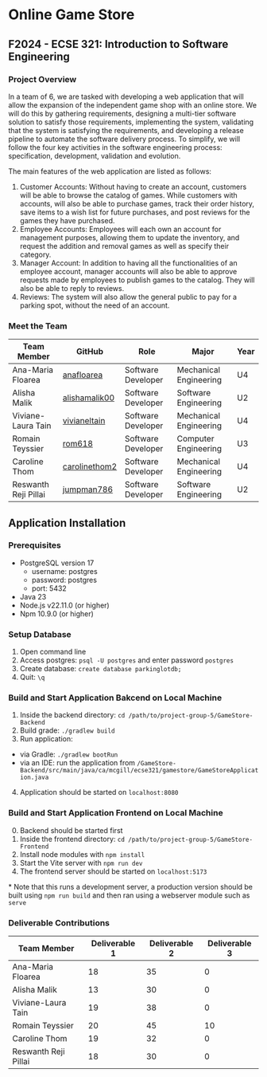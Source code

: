 # Online Game Store
## F2024 - ECSE 321: Introduction to Software Engineering
### Project Overview

In a team of 6, we are tasked with developing a web application that will allow the expansion of the independent game shop with an online store. We will do this by gathering requirements, designing a multi-tier software solution to satisfy those requirements, implementing the system, validating that the system is satisfying the requirements, and developing a release pipeline to automate the software delivery process. To simplify, we will follow the four key activities in the software engineering process: specification, development, validation and evolution. 

The main features of the web application are listed as follows:
1.	Customer Accounts: Without having to create an account, customers will be able to browse the catalog of games. While customers with accounts, will also be able to purchase games, track their order history, save items to a wish list for future purchases, and post reviews for the games they have purchased.
2.	Employee Accounts: Employees will each own an account for management purposes, allowing them to update the inventory, and request the addition and removal games as well as specify their category. 
3.	Manager Account: In addition to having all the functionalities of an employee account, manager accounts will also be able to approve requests made by employees to publish games to the catalog. They will also be able to reply to reviews.
4.	Reviews: The system will also allow the general public to pay for a parking spot, without the need of an account.

   
### Meet the Team
| Team Member | GitHub | Role | Major | Year|
|-------------|---------------|---------------| ---------------|-------------|
| Ana-Maria Floarea | [anafloarea](https://github.com/anafloarea)  | Software Developer | Mechanical Engineering | U4 |
| Alisha Malik | [alishamalik00](https://github.com/alishamalik00)  | Software Developer | Software Engineering | U2 |
| Viviane-Laura Tain   | [vivianeltain](https://github.com/vivianeltain) | Software Developer| Mechanical Engineering | U4|
| Romain Teyssier| [rom618](https://github.com/rom618) | Software Developer | Computer Engineering | U3 |
| Caroline Thom | [carolinethom2](https://github.com/carolinethom2)  | Software Developer | Mechanical Engineering | U4 |
| Reswanth Reji Pillai | [jumpman786](https://github.com/jumpman786)  | Software Developer | Software Engineering | U2 |

## Application Installation
### Prerequisites
* PostgreSQL version 17
  - username: postgres
  - password: postgres
  - port: 5432 
* Java 23
* Node.js v22.11.0 (or higher)
* Npm 10.9.0 (or higher)

### Setup Database
1. Open command line
2. Access postgres: `psql -U postgres` and enter password `postgres`
3. Create database: `create database parkinglotdb;`
4. Quit: `\q`

### Build and Start Application Bakcend on Local Machine
1. Inside the backend directory: `cd /path/to/project-group-5/GameStore-Backend`
2. Build grade: `./gradlew build`
3. Run application:
  - via Gradle: `./gradlew bootRun`
  - via an IDE: run the application from `/GameStore-Backend/src/main/java/ca/mcgill/ecse321/gamestore/GameStoreApplication.java`
4. Application should be started on `localhost:8080`

### Build and Start Application Frontend on Local Machine
0. Backend should be started first
1. Inside the frontend directory: `cd /path/to/project-group-5/GameStore-Frontend`
2. Install node modules with `npm install`
3. Start the Vite server with `npm run dev`
4. The frontend server should be started on `localhost:5173`

\* Note that this runs a development server, a production version should be built using `npm run build` and then ran using a webserver module such as `serve`

### Deliverable Contributions 
| Team Member | Deliverable 1 | Deliverable 2 |  Deliverable 3 |
|-------------|---------------|---------------| ---------------|
| Ana-Maria Floarea | 18   | 35 | 0 |
| Alisha Malik | 13   | 30 | 0 |
| Viviane-Laura Tain   | 19   | 38 | 0 |
| Romain Teyssier| 20   | 45 | 10 |
| Caroline Thom | 19   | 32 | 0 |
| Reswanth Reji Pillai | 18   | 30 | 0 |
